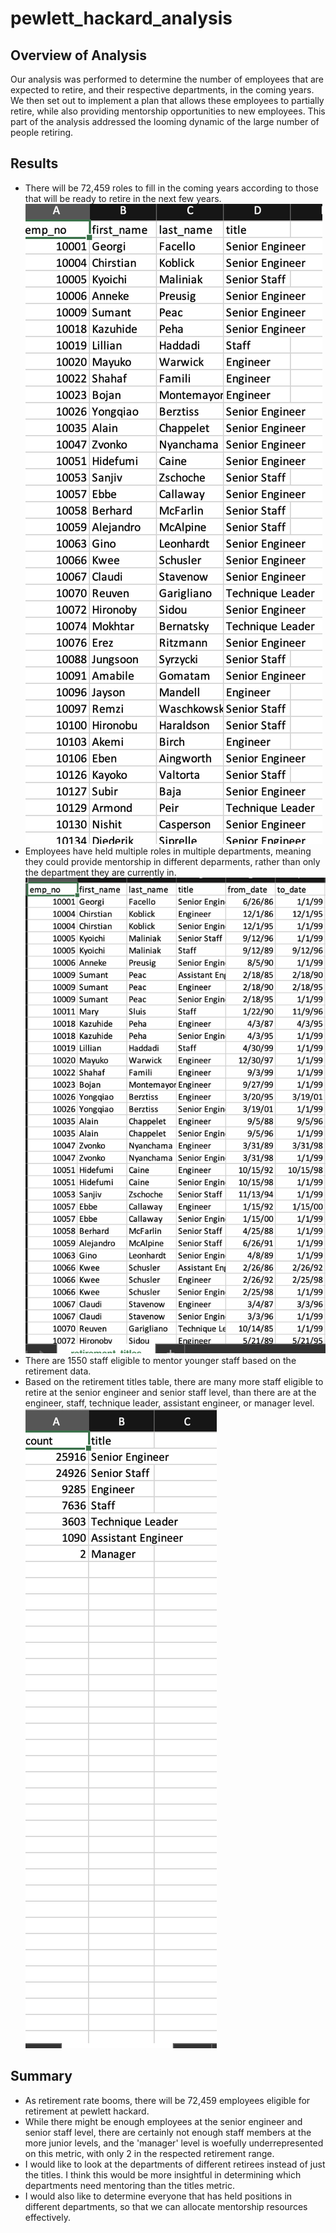 # pewlett_hackard_analysis

## Overview of Analysis
Our analysis was performed to determine the number of employees that are expected to retire, and their respective departments, in the coming years. We then set out to implement a plan that allows these employees to partially retire, while also providing mentorship opportunities to new employees. This part of the analysis addressed the looming dynamic of the large number of people retiring.

## Results
- There will be 72,459 roles to fill in the coming years according to those that will be ready to retire in the next few years. 
![head of chart showing all employees eligible for retirement](https://github.com/lgconsult/pewlett_hackard_analysis/blob/main/unique_titles.png)
- Employees have held multiple roles in multiple departments, meaning they could provide mentorship in different deparments, rather than only the department they are currently in.
![Chart of different employee titles](https://github.com/lgconsult/pewlett_hackard_analysis/blob/main/retirement_titles.png)
- There are 1550 staff eligible to mentor younger staff based on the retirement data. 
- Based on the retirement titles table, there are many more staff eligible to retire at the senior engineer and senior staff level, than there are at the engineer, staff, technique leader, assistant engineer, or manager level.
![Retirement by title](https://github.com/lgconsult/pewlett_hackard_analysis/blob/main/unique_titles_retiring.png)

## Summary
- As retirement rate booms, there will be 72,459 employees eligible for retirement at pewlett hackard. 
- While there might be enough employees at the senior engineer and senior staff level, there are certainly not enough staff members at the more junior levels, and the 'manager' level is woefully underrepresented on this metric, with only 2 in the respected retirement range. 
- I would like to look at the departments of different retirees instead of just the titles. I think this would be more insightful in determining which departments need mentoring than the titles metric.
- I would also like to determine everyone that has held positions in different departments, so that we can allocate mentorship resources effectively. 
